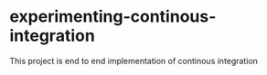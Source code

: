 # experimenting-continous-integration
This project is end to end implementation of continous integration

